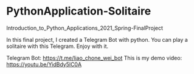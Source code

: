 # PythonApplication-Solitaire
Introduction_to_Python_Applications_2021_Spring-FinalProject

In this final project, I created a Telegram Bot with python.
You can play a solitaire with this Telegram. Enjoy with it.

Telegram Bot: https://t.me/liao_chone_wei_bot
This is my demo video: https://youtu.be/YidBdy5lC0A
